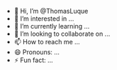 - 👋 Hi, I’m @ThomasLuque
- 👀 I’m interested in ...
- 🌱 I’m currently learning ...
- 💞️ I’m looking to collaborate on ...
- 📫 How to reach me ...
- 😄 Pronouns: ...
- ⚡ Fun fact: ...

<!---
ThomasLuque/ThomasLuque is a ✨ special ✨ repository because its `README.md` (this file) appears on your GitHub profile.
You can click the Preview link to take a look at your changes.
--->
